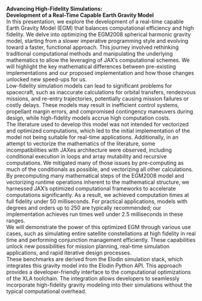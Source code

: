 **Advancing High-Fidelity Simulations:**   
**Development of a Real-Time Capable Earth Gravity Model**  
In this presentation, we explore the development of a real-time capable Earth Gravity Model (EGM) that balances computational efficiency and high fidelity. We delve into optimizing the EGM2008 spherical harmonic gravity model, starting from a slower imperative programming style and evolving toward a faster, functional approach. This journey involved rethinking traditional computational methods and manipulating the underlying mathematics to allow the leveraging of JAX’s computational schemes. We will highlight the key mathematical differences between pre-existing implementations and our proposed implementation and how those changes unlocked new speed-ups for us.  
Low-fidelity simulation models can lead to significant problems for spacecraft, such as inaccurate calculations for orbital transfers, rendezvous missions, and re-entry trajectories, potentially causing mission failures or costly delays. These models may result in inefficient control systems, propellant margin errors, and compromised contingency maneuvers during design, while high-fidelity models accrue high computation costs.  
The literature used to develop this model was not intended for vectorized and optimized computations, which led to the initial implementation of the model not being suitable for real-time applications. Additionally, in an attempt to vectorize the mathematics of the literature, some incompatibilities with JAXes architecture were observed, including conditional execution in loops and array mutability and recursive computations. We mitigated many of those issues by pre-computing as much of the conditionals as possible, and vectorizing all other calculations.   
By precomputing many mathematical steps of the EGM2008 model and vectorizing runtime operations inherent to the mathematical structure, we harnessed JAX’s optimized computational frameworks to accelerate computations significantly. As a result, we achieved computation times at full fidelity under 50 milliseconds. For practical applications, models with degrees and orders up to 250 are typically recommended; our implementation achieves run times well under 2.5 milliseconds in these ranges.  
We will demonstrate the power of this optimized EGM through various use cases, such as simulating entire satellite constellations at high fidelity in real time and performing conjunction management efficiently. These capabilities unlock new possibilities for mission planning, real-time simulation applications, and rapid iterative design processes.   
These benchmarks are derived from the Elodin simulation stack, which integrates this gravity model into the Elodin Python API. This approach provides a developer-friendly interface to the computational optimizations of the XLA toolchain. The integration allows developers to seamlessly incorporate high-fidelity gravity modeling into their simulations without the typical computational overhead.